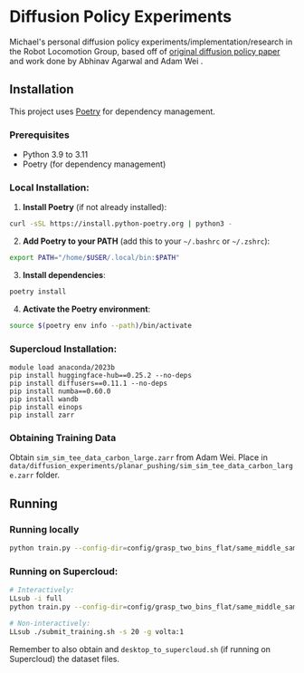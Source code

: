 # Diffusion Policy Experiments

Michael's personal diffusion policy experiments/implementation/research in the Robot Locomotion Group, based off of [original diffusion policy paper](https://diffusion-policy.cs.columbia.edu/) and work done by Abhinav Agarwal and Adam Wei .

## Installation

This project uses [Poetry](https://python-poetry.org/) for dependency management.

### Prerequisites
- Python 3.9 to 3.11
- Poetry (for dependency management)

### Local Installation:

1. **Install Poetry** (if not already installed):
```bash
curl -sSL https://install.python-poetry.org | python3 -
```

2. **Add Poetry to your PATH** (add this to your `~/.bashrc` or `~/.zshrc`):
```bash
export PATH="/home/$USER/.local/bin:$PATH"
```

3. **Install dependencies**:
```bash
poetry install
```

4. **Activate the Poetry environment**:
```bash
source $(poetry env info --path)/bin/activate
```

### Supercloud Installation:
```
module load anaconda/2023b
pip install huggingface-hub==0.25.2 --no-deps
pip install diffusers==0.11.1 --no-deps
pip install numba==0.60.0
pip install wandb
pip install einops
pip install zarr
```

### Obtaining Training Data
Obtain `sim_sim_tee_data_carbon_large.zarr` from Adam Wei. Place in `data/diffusion_experiments/planar_pushing/sim_sim_tee_data_carbon_large.zarr` folder.


## Running

### Running locally
```bash
python train.py --config-dir=config/grasp_two_bins_flat/same_middle_same_return/basic_training --config-name=2_obs.yaml hydra.run.dir=data/outputs/grasp_two_bins_flat/same_middle_same_return/basic_training/2_obs/
```

### Running on Supercloud:
```bash
# Interactively:
LLsub -i full
python train.py --config-dir=config/grasp_two_bins_flat/same_middle_same_return/basic_training --config-name=2_obs.yaml hydra.run.dir=data/outputs/grasp_two_bins_flat/same_middle_same_return/basic_training/2_obs/

# Non-interactively:
LLsub ./submit_training.sh -s 20 -g volta:1
```

Remember to also obtain and `desktop_to_supercloud.sh` (if running on Supercloud) the dataset files.